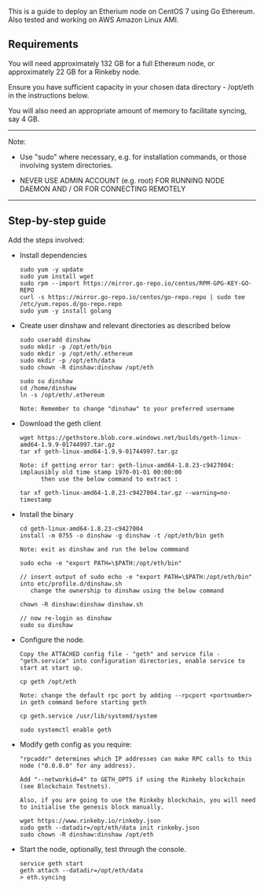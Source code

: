 
 This is a guide to deploy an Etherium node on CentOS 7 using Go Ethereum. Also tested and working on AWS Amazon Linux AMI.

 Requirements
 ------------
 You will need approximately 132 GB for a full Ethereum node, or approximately 22 GB for a Rinkeby node.

 Ensure you have sufficient capacity in your chosen data directory - /opt/eth in the instructions below.

 You will also need an appropriate amount of memory to facilitate syncing, say 4 GB.

--------------------------------------------------------------------------------------------------------------------------------------------------------------

 Note: 
 - Use "sudo" where necessary, e.g. for installation commands, or those involving system directories.

 - NEVER USE ADMIN ACCOUNT (e.g. root) FOR RUNNING NODE DAEMON AND / OR  FOR CONNECTING REMOTELY

--------------------------------------------------------------------------------------------------------------------------------------------------------------

 Step-by-step guide
 ------------------
 
 Add the steps involved:

 -  Install dependencies

        sudo yum -y update
        sudo yum install wget
        sudo rpm --import https://mirror.go-repo.io/centos/RPM-GPG-KEY-GO-REPO
        curl -s https://mirror.go-repo.io/centos/go-repo.repo | sudo tee /etc/yum.repos.d/go-repo.repo
        sudo yum -y install golang



-   Create user dinshaw and relevant directories as described below


        sudo useradd dinshaw
        sudo mkdir -p /opt/eth/bin
        sudo mkdir -p /opt/eth/.ethereum
        sudo mkdir -p /opt/eth/data
        sudo chown -R dinshaw:dinshaw /opt/eth
 
        sudo su dinshaw
        cd /home/dinshaw
        ln -s /opt/eth/.ethereum

        Note: Remember to change "dinshaw" to your preferred username
 

-   Download the geth client


        wget https://gethstore.blob.core.windows.net/builds/geth-linux-amd64-1.9.9-01744997.tar.gz
        tar xf geth-linux-amd64-1.9.9-01744997.tar.gz

        Note: if getting error tar: geth-linux-amd64-1.8.23-c9427004: implausibly old time stamp 1970-01-01 00:00:00  
              then use the below command to extract :

        tar xf geth-linux-amd64-1.8.23-c9427004.tar.gz --warning=no-timestamp



-  Install the binary


       cd geth-linux-amd64-1.8.23-c9427004
       install -m 0755 -o dinshaw -g dinshaw -t /opt/eth/bin geth

       Note: exit as dinshaw and run the below commmand 

       sudo echo -e "export PATH=\$PATH:/opt/eth/bin"
       
       // insert output of sudo echo -e "export PATH=\$PATH:/opt/eth/bin" into etc/profile.d/dinshaw.sh
          change the ownership to dinshaw using the below command

       chown -R dinshaw:dinshaw dinshaw.sh
        
       // now re-login as dinshaw
       sudo su dinshaw


-  Configure the node.

       Copy the ATTACHED config file - "geth" and service file - "geth.service" into configuration directories, enable service to start at start up.

       cp geth /opt/eth
       
       Note: change the default rpc port by adding --rpcport <portnumber>  in geth command before starting geth
       
       cp geth.service /usr/lib/systemd/system
       
       sudo systemctl enable geth


- Modify geth config as you require:

      "rpcaddr" determines which IP addresses can make RPC calls to this node ("0.0.0.0" for any address).

      Add "--networkid=4" to GETH_OPTS if using the Rinkeby blockchain (see Blockchain Testnets).  

      Also, if you are going to use the Rinkeby blockchain, you will need to initialise the genesis block manually.

      wget https://www.rinkeby.io/rinkeby.json
      sudo geth --datadir=/opt/eth/data init rinkeby.json
      sudo chown -R dinshaw:dinshaw /opt/eth


-  Start the node, optionally, test through the console.

       service geth start
       geth attach --datadir=/opt/eth/data
       > eth.syncing
